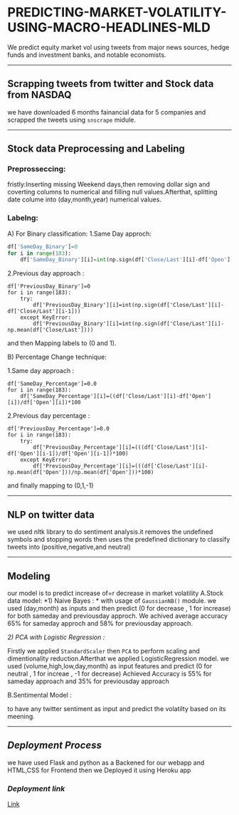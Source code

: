 # PREDICTING-MARKET-VOLATILITY-USING-MACRO-HEADLINES-MLD
We predict equity market vol using tweets from major news sources, hedge funds and investment banks, and notable economists.

---
## Scrapping tweets from twitter and Stock data from NASDAQ
we have downloaded 6 months fainancial data for 5 companies and scrapped the tweets using `snscrape` midule.


---
## Stock data Preprocessing and Labeling
### Preprosseccing:
fristly:Inserting missing Weekend days,then removing dollar sign and coverting columns to numerical and
filling null values.Afterthat, splitting date colume into (day,month,year) numerical values.
### Labelng:
A) For Binary classification:
1.Same Day approch:


```python
df['SameDay_Binary']=0
for i in range(183):
    df['SameDay_Binary'][i]=int(np.sign(df['Close/Last'][i]-df['Open'][i]))
```
2.Previous day approach :

```
df['PreviousDay_Binary']=0
for i in range(183):
    try:
        df['PreviousDay_Binary'][i]=int(np.sign(df['Close/Last'][i]-df['Close/Last'][i-1]))
    except KeyError:
        df['PreviousDay_Binary'][i]=int(np.sign(df['Close/Last'][i]-np.mean(df['Close/Last'])))
```
and then Mapping labels to (0 and 1).

B) Percentage Change technique:

1.Same day approach :
```
df['SameDay_Percentage']=0.0
for i in range(183):
    df['SameDay_Percentage'][i]=((df['Close/Last'][i]-df['Open'][i])/df['Open'][i])*100
```
2.Previous day percentage :

```
df['PreviousDay_Percentage']=0.0
for i in range(183):
    try:
        df['PreviousDay_Percentage'][i]=(((df['Close/Last'][i]-df['Open'][i-1])/df['Open'][i-1])*100)
    except KeyError:
        df['PreviousDay_Percentage'][i]=(((df['Close/Last'][i]-np.mean(df['Open']))/np.mean(df['Open']))*100)
```
and finally mapping to (0,1,-1)

---
## NLP on twitter data

we used nltk library to do sentiment analysis.it removes the undefined symbols and stopping words then uses the predefined dictionary to classify tweets into (positive,negative,and neutral)

---
## Modeling
our model is to predict increase of=r decrease in market volatility 
A.Stock data model:
*1) Naive Bayes : *
with usage of `GaussianNB()` module.
we used (day,month) as inputs and then predict (0 for decrease , 1 for increase) for both sameday and previousday approch.
We achived average accuracy 65% for sameday approch and 58% for previousday approach.

*2) PCA with Logistic Regression :*

Firstly we applied `StandardScaler` then `PCA` to perform scaling and dimentionality reduction.Afterthat we applied LogisticRegression model.
we used (volume,high,low,day,month) as input features and predict (0 for neutral , 1 for increae , -1 for decrease)
Achieved Accuracy is 55% for sameday approach and 35% for previousday approach

B.Sentimental Model : 

to have any twitter sentiment as input and predict the volatilty based on its meening.

---
## *Deployment Process*
we have used Flask and python as a Backened for our webapp and HTML,CSS for Frontend then we Deployed it using Heroku app 

### *Deployment link*
[Link](https://marketvolatiltypredection.herokuapp.com/)
